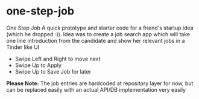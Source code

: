 # one-step-job
One Step Job
A quick prototype and starter code for a friend's startup idea (which he dropped :)).
Idea was to create a job search app which will take one line introduction from the candidate
and show her relevant jobs in a Tinder like UI 
- Swipe Left and Right to move next
- Swipe Up to Apply
- Swipe Up to Save Job for later

__Please Note:__ The job entries are hardcoded at repository layer for now, but can be replaced easily with an actual API/DB implementation very easily
